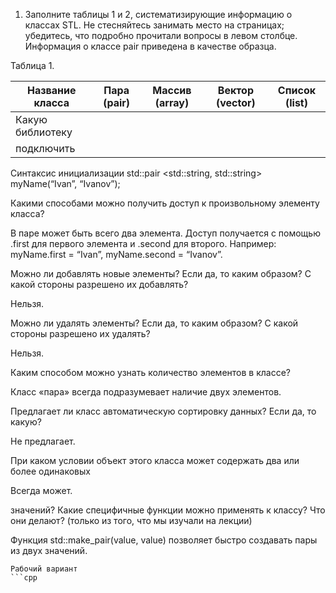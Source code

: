 1) Заполните таблицы 1 и 2, систематизирующие информацию о классах STL. Не стесняйтесь занимать место на страницах; убедитесь, что подробно
прочитали вопросы в левом столбце. Информация о классе pair приведена в качестве образца.

Таблица 1.

| Название класса | Пара (pair) | Массив (array) | Вектор (vector) | Список (list) |
| ---             | ---         | ---            | ---             | ---           |
| Какую библиотеку| | | | |
|подключить

<utility>

Синтаксис инициализации std::pair <std::string,
std::string> myName(“Ivan”,
“Ivanov”);

Какими способами можно
получить доступ к
произвольному элементу
класса?

В паре может быть всего
два элемента. Доступ
получается с помощью .first
для первого элемента
и .second для второго.
Например: myName.first =
“Ivan”, myName.second =
“Ivanov”.

Можно ли добавлять новые
элементы? Если да, то каким
образом? С какой стороны
разрешено их добавлять?

Нельзя.

Можно ли удалять элементы?
Если да, то каким образом? С
какой стороны разрешено их
удалять?

Нельзя.

Каким способом можно
узнать количество элементов в
классе?

Класс «пара» всегда
подразумевает наличие
двух элементов.

Предлагает ли класс
автоматическую сортировку
данных? Если да, то какую?

Не предлагает.

При каком условии объект
этого класса может содержать
два или более одинаковых

Всегда может.

значений?
Какие специфичные функции
можно применять к классу?
Что они делают? (только из
того, что мы изучали на
лекции)

Функция
std::make_pair(value, value)
позволяет быстро создавать
пары из двух значений.
```
Рабочий вариант
```cpp

```
